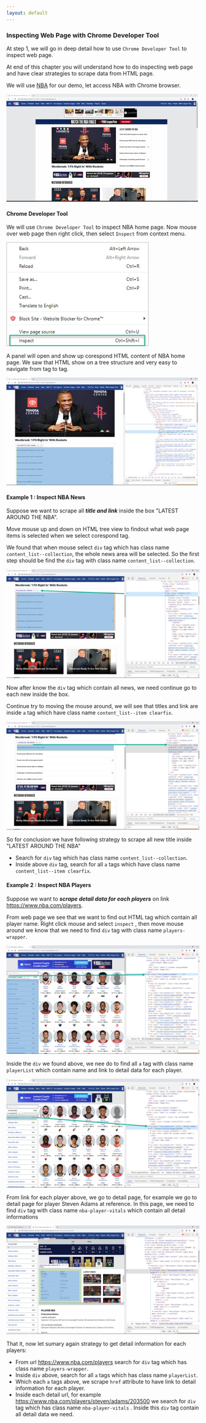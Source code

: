 ```yaml
---
layout: default
---
```


### Inspecting Web Page with Chrome Developer Tool

At step 1, we will go in deep detail how to use `Chrome Developer Tool` to inspect web page.

At end of this chapter you will understand how to do inspecting web page and have clear strategies to scrape data from HTML page.

We will use [NBA](https://www.nba.com/#/) for our demo, let access NBA with Chrome browser.

![](images/2019-07-27_16-04-34.jpg)



#### Chrome Developer Tool

We will use `Chrome Developer Tool` to inspect NBA home page. Now mouse over web page then right click, then select `Inspect` from context menu.

![](images/2019-07-27_16-14-17.jpg)



A panel will open and show up corespond HTML content of NBA home page. We saw that HTML show on a tree structure and very easy to navigate from tag to tag.

![](images/2019-07-27_16-17-45.jpg)



#### Example 1 : Inspect NBA News

Suppose we want to scrape all ***title and link*** inside the box "LATEST AROUND THE NBA".

Move mouse up and down on HTML tree view to findout what web page items is selected when we select corespond tag.

We found that when mouse select `div` tag which has class name `content_list--collection`, the whole news area will be selected. So the first step should be find the `div` tag with class name `content_list--collection`.

![](images/2019-07-27_16-55-23.jpg)



Now after know the `div` tag which contain all news, we need continue go to each new inside the box.

Continue try to moving the mouse around, we will see that titles and link are inside `a` tag which have class name `content_list--item clearfix`.

![](images/2019-07-27_20-14-06.jpg)



So for conclusion we have following strategy to scrape all new title inside "LATEST AROUND THE NBA"

* Search for `div` tag which has class name `content_list--collection`.
* Inside above `div` tag, search for all `a` tags which have class name `content_list--item clearfix`.



#### Example 2 : Inspect NBA Players

Suppose we want to ***scrape detail data for each players*** on link https://www.nba.com/players.

From web page we see that we want to find out HTML tag which contain all player name. Right click mouse and select `inspect` , then move mouse around we know that we need to find `div` tag with class name `players-wrapper`.

![](images/2019-07-27_20-42-02.jpg)



Inside the `div` we found above, we nee do to find all `a` tag with class name `playerList` which contain name and link to detail data for each player.

![](images/2019-07-27_20-48-00.jpg)



From link for each player above, we go to detail page, for example we go to detail page for player Steven Adams at reference. In this page, we need to find `div` tag with class name `nba-player-vitals` which contain all detail informations

![](images/2019-07-27_20-54-34.jpg)



That it, now let sumary again strategy to get detail information for each players:

* From url https://www.nba.com/players search for `div` tag which has class name `players-wrapper`.
* Inside `div` above, search for all `a` tags which has class name `playerList`.
* Which each `a` tags above, we scrape `href` attribute to have link to detail information for each player.
* Inside each detail url, for example https://www.nba.com/players/steven/adams/203500 we search for `div` tag which has class name `nba-player-vitals` . Inside this `div` tag contain all detail data we need.